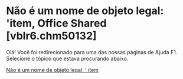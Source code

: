 
# Não é um nome de objeto legal: 'item, Office Shared [vblr6.chm50132]

Olá! Você foi redirecionado para uma das nossas páginas de Ajuda F1. Selecione o tópico que estava procurando abaixo.

[Não é um nome de objeto legal: ' item](http://msdn.microsoft.com/library/0ec65ee1-c70a-18d5-ca54-3ce69d782a5e%28Office.15%29.aspx)
